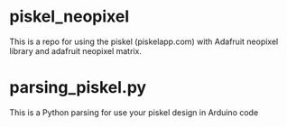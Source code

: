 # piskel_neopixel
This is a repo for using the piskel (piskelapp.com) with Adafruit neopixel library and adafruit neopixel matrix.

# parsing_piskel.py
This is a Python parsing for use your piskel design in Arduino code

#
